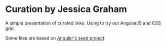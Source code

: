 # Curation by Jessica Graham

A simple presentation of curated links. Using to try out AngularJS and CSS grid.

Some files are based on [Angular's seed project](https://github.com/angular/angular-seed).
